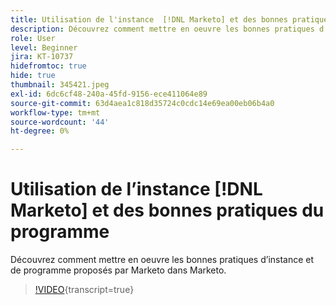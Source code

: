```yaml
---
title: Utilisation de l'instance  [!DNL Marketo] et des bonnes pratiques relatives au programme
description: Découvrez comment mettre en oeuvre les bonnes pratiques d’instance et de programme proposés par Marketo dans Marketo.
role: User
level: Beginner
jira: KT-10737
hidefromtoc: true
hide: true
thumbnail: 345421.jpeg
exl-id: 6dc6cf48-240a-45fd-9156-ece411064e89
source-git-commit: 63d4aea1c818d35724c0cdc14e69ea00eb06b4a0
workflow-type: tm+mt
source-wordcount: '44'
ht-degree: 0%

---
```


# Utilisation de l’instance [!DNL Marketo] et des bonnes pratiques du programme

Découvrez comment mettre en oeuvre les bonnes pratiques d’instance et de programme proposés par Marketo dans Marketo.

>[!VIDEO](https://video.tv.adobe.com/v/345421/?quality=12&learn=on){transcript=true}

